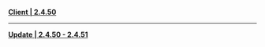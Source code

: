 **[Client | 2.4.50](https://autopatchhkws.yuanshen.com/client_app/download/beta_pc/20220103113746_1iEKfOMsMgpjPbFT/GenshinImpact_2.4.50_beta.zip)**

-----

**[Update | 2.4.50 - 2.4.51](https://autopatchhkws.yuanshen.com/client_app/beta_update/hk4e_global/25/game_2.4.50_2.4.51_diff_CkfeSji0uPLI4gQM.zip)**

